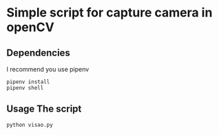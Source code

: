 # Simple script for capture camera in openCV 
## Dependencies 
I recommend you use pipenv 
``` 
pipenv install 
pipenv shell 
``` 
## Usage The script 
``` 
python visao.py 
```